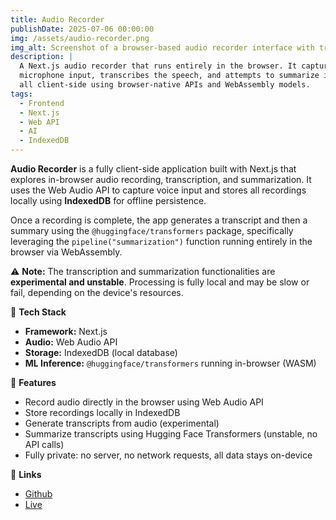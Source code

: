 ```yaml
---
title: Audio Recorder
publishDate: 2025-07-06 00:00:00
img: /assets/audio-recorder.png
img_alt: Screenshot of a browser-based audio recorder interface with transcript and summary
description: |
  A Next.js audio recorder that runs entirely in the browser. It captures
  microphone input, transcribes the speech, and attempts to summarize it—
  all client-side using browser-native APIs and WebAssembly models.
tags:
  - Frontend
  - Next.js
  - Web API
  - AI
  - IndexedDB
---
```


**Audio Recorder** is a fully client-side application built with Next.js that explores in-browser audio recording, transcription, and summarization. It uses the Web Audio API to capture voice input and stores all recordings locally using **IndexedDB** for offline persistence.

Once a recording is complete, the app generates a transcript and then a summary using the `@huggingface/transformers` package, specifically leveraging the `pipeline("summarization")` function running entirely in the browser via WebAssembly.

⚠️ **Note:** The transcription and summarization functionalities are **experimental and unstable**. Processing is fully local and may be slow or fail, depending on the device's resources.

🧱 **Tech Stack**

- **Framework:** Next.js
- **Audio:** Web Audio API
- **Storage:** IndexedDB (local database)
- **ML Inference:** `@huggingface/transformers` running in-browser (WASM)

🚀 **Features**

- Record audio directly in the browser using Web Audio API
- Store recordings locally in IndexedDB
- Generate transcripts from audio (experimental)
- Summarize transcripts using Hugging Face Transformers (unstable, no API calls)
- Fully private: no server, no network requests, all data stays on-device

🔗 **Links**

- [Github](https://github.com/dbjowett/audio_recorder)
- [Live](https://audio-recorder-eta.vercel.app)
